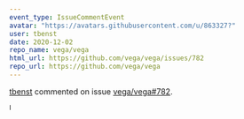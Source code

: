 ```yaml
---
event_type: IssueCommentEvent
avatar: "https://avatars.githubusercontent.com/u/863327?"
user: tbenst
date: 2020-12-02
repo_name: vega/vega
html_url: https://github.com/vega/vega/issues/782
repo_url: https://github.com/vega/vega
---
```


<a href='https://github.com/tbenst' target='_blank'>tbenst</a> commented on issue <a href='https://github.com/vega/vega/issues/782' target='_blank'>vega/vega#782</a>.

<small>I